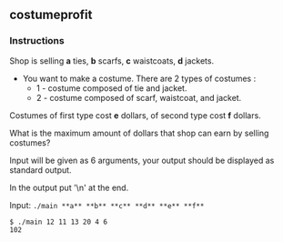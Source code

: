 ## costumeprofit

### Instructions

Shop is selling **a** ties, **b** scarfs, **c** waistcoats, **d** jackets.

- You want to make a costume. There are 2 types of costumes :
  - 1 - costume composed of tie and jacket.
  - 2 - costume composed of scarf, waistcoat, and jacket.

Costumes of first type cost **e** dollars, of second type cost **f** dollars.

What is the maximum amount of dollars that shop can earn by selling costumes?

Input will be given as 6 arguments, your output should be displayed as standard output.

In the output put '\n' at the end.

Input: `./main **a** **b** **c** **d** **e** **f**`

```console
$ ./main 12 11 13 20 4 6
102
```
